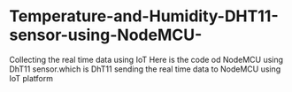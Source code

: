 # Temperature-and-Humidity-DHT11-sensor-using-NodeMCU-
Collecting the real time data using IoT
Here is the code od NodeMCU using DhT11 sensor.which is DhT11 sending the real time data to NodeMCU using IoT platform
